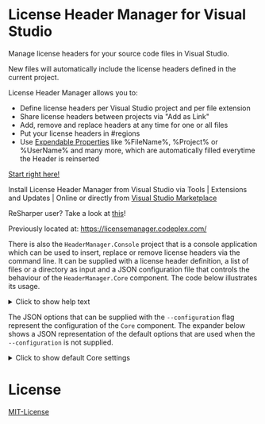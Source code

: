 # License Header Manager for Visual Studio


Manage license headers for your source code files in Visual Studio.

New files will automatically include the license headers defined in the current project.

License Header Manager allows you to:

* Define license headers per Visual Studio project and per file extension
* Share license headers between projects via "Add as Link"
* Add, remove and replace headers at any time for one or all files
* Put your license headers in #regions
* Use [Expendable Properties](https://github.com/rubicon-oss/HeaderManager/wiki/Expendable-Properties) like %FileName%, %Project% or %UserName% and many more, which are automatically filled everytime the Header is reinserted 


[Start right here!](https://github.com/rubicon-oss/HeaderManager/wiki)

Install License Header Manager from Visual Studio via Tools | Extensions and Updates | Online or directly from [Visual Studio Marketplace](https://marketplace.visualstudio.com/items?itemName=StefanWenig.HeaderManager)

ReSharper user? Take a look at [this](https://github.com/rubicon-oss/HeaderManager/wiki/License-Header-Manager-and-Resharper)!

Previously located at: https://licensemanager.codeplex.com/

There is also the `HeaderManager.Console` project that is a console application which can be used to insert, replace or remove license headers
via the command line. It can be supplied with a license header definition, a list of files or a directory as input and a JSON configuration file that controls
the behaviour of the `HeaderManager.Core` component. The code below illustrates its usage.

<details>
  <summary>Click to show help text</summary>

```text
> HeaderManager.Console.exe --help

HeaderManager.Console 1.0.0.0
Copyright © 2021

  -m, --mode                         (Default: Add) Specifies whether license headers should be added or removed. Must be one of {Add, Remove}, case-insensitive.

  -l, --license-header-definition    Required. The path to the license header definition file to be used for the update operations.

  -c, --configuration                The path to the JSON file that configures the behaviour of the Core component. If not present, default values will be used.

  -f, --files                        Paths to the files whose headers should be updated, separated by comma (','). Must not be present if "directory" is present.

  -d, --directory                    Path of the directory containing the files whose headers should be updated. Must not be present if "files" is present.

  -r, --recursive                    (Default: false) Specifies whether the directory represented by "directory" should be searched recursively. Ignored if "files" is present instead of "directory".

  --help                             Display this help screen.

  --version                          Display version information.

USAGE:
 Add license headers to one file with a custom configuration:
   HeaderManager.Console.exe --configuration CoreOptions.json --files file.cs --license-header-definition DefinitionFile.header
 Remove license headers from multiple files with standard configuration:
   HeaderManager.Console.exe --files file1.cs,file2.html,file3.xaml --license-header-definition DefinitionFile.header --mode Remove
 Add license headers to all files in a directory, but not its subdirectories, with custom configuration:
   HeaderManager.Console.exe --configuration CoreOptions.json --directory C:\SomeDirectory --license-header-definition DefinitionFile.header
 Remove license headers from all files in a directory and its subdirectories with standard configuration:
   HeaderManager.Console.exe --directory C:\SomeDirectory --license-header-definition DefinitionFile.header --mode Remove --recursive
```
</details>

The JSON options that can be supplied with the `--configuration` flag represent the configuration of the `Core` component.
The expander below shows a JSON representation of the default options that are used when the `--configuration` is not supplied.  

<details>
  <summary>Click to show default Core settings</summary>

  ```json
{
  "useRequiredKeywords": true,
  "requiredKeywords": "license, copyright, (c), ©",
  "licenseHeaderFileText": "extensions: .cs\r\n/* Copyright (c) rubicon IT GmbH\r\n *\r\n * Permission is hereby granted, free of charge, to any person obtaining a copy of this software and associated documentation files (the \"Software\"),\r\n * to deal in the Software without restriction, including without limitation the rights to use, copy, modify, merge, publish, distribute, sublicense,\r\n * and/or sell copies of the Software, and to permit persons to whom the Software is furnished to do so, subject to the following conditions:\r\n * \r\n * The above copyright notice and this permission notice shall be included in all copies or substantial portions of the Software.\r\n * \r\n * THE SOFTWARE IS PROVIDED \"AS IS\", WITHOUT WARRANTY OF ANY KIND, EXPRESS OR IMPLIED, INCLUDING BUT NOT LIMITED TO THE WARRANTIES OF MERCHANTABILITY, FITNESS\r\n * FOR A PARTICULAR PURPOSE AND NONINFRINGEMENT. IN NO EVENT SHALL THE AUTHORS OR COPYRIGHT HOLDERS BE LIABLE FOR ANY CLAIM, DAMAGES OR OTHER LIABILITY,\r\n * WHETHER IN AN ACTION OF CONTRACT, TORT OR OTHERWISE, ARISING FROM, OUT OF OR IN CONNECTION WITH THE SOFTWARE OR THE USE OR OTHER DEALINGS IN THE SOFTWARE. \r\n */\r\n\r\nextensions: .xaml\r\n<!--\r\nCopyright (c) rubicon IT GmbH\r\n\r\nPermission is hereby granted, free of charge, to any person obtaining a copy of this software and associated documentation files (the \"Software\"),\r\nto deal in the Software without restriction, including without limitation the rights to use, copy, modify, merge, publish, distribute, sublicense,\r\nand/or sell copies of the Software, and to permit persons to whom the Software is furnished to do so, subject to the following conditions:\r\n\r\nThe above copyright notice and this permission notice shall be included in all copies or substantial portions of the Software.\r\n\r\nTHE SOFTWARE IS PROVIDED \"AS IS\", WITHOUT WARRANTY OF ANY KIND, EXPRESS OR IMPLIED, INCLUDING BUT NOT LIMITED TO THE WARRANTIES OF MERCHANTABILITY, FITNESS\r\nFOR A PARTICULAR PURPOSE AND NONINFRINGEMENT. IN NO EVENT SHALL THE AUTHORS OR COPYRIGHT HOLDERS BE LIABLE FOR ANY CLAIM, DAMAGES OR OTHER LIABILITY,\r\nWHETHER IN AN ACTION OF CONTRACT, TORT OR OTHERWISE, ARISING FROM, OUT OF OR IN CONNECTION WITH THE SOFTWARE OR THE USE OR OTHER DEALINGS IN THE SOFTWARE.\r\n-->",
  "languages": [
    {
      "extensions": [
        ".cs"
      ],
      "lineComment": "//",
      "beginComment": "/*",
      "endComment": "*/",
      "beginRegion": "#region",
      "endRegion": "#endregion",
      "skipExpression": ""
    },
    {
      "extensions": [
        ".c",
        ".cpp",
        ".cxx",
        ".h",
        ".hpp"
      ],
      "lineComment": "//",
      "beginComment": "/*",
      "endComment": "*/",
      "beginRegion": "",
      "endRegion": "",
      "skipExpression": ""
    },
    {
      "extensions": [
        ".vb"
      ],
      "lineComment": "'",
      "beginComment": "",
      "endComment": "",
      "beginRegion": "#Region",
      "endRegion": "#End Region",
      "skipExpression": ""
    },
    {
      "extensions": [
        ".aspx",
        ".ascx"
      ],
      "lineComment": "",
      "beginComment": "<%--",
      "endComment": "--%>",
      "beginRegion": "",
      "endRegion": "",
      "skipExpression": ""
    },
    {
      "extensions": [
        ".htm",
        ".html",
        ".xhtml",
        ".xml",
        ".xaml",
        ".resx",
        ".config",
        ".xsd"
      ],
      "lineComment": "",
      "beginComment": "<!--",
      "endComment": "-->",
      "beginRegion": "",
      "endRegion": "",
      "skipExpression": "(<\\?xml(.|\\s)*?\\?>)?(\\s*<!DOCTYPE(.|\\s)*?>)?( |\\t)*(\\n|\\r\\n|\\r)?"
    },
    {
      "extensions": [
        ".css"
      ],
      "lineComment": "",
      "beginComment": "/*",
      "endComment": "*/",
      "beginRegion": "",
      "endRegion": "",
      "skipExpression": ""
    },
    {
      "extensions": [
        ".js",
        ".ts"
      ],
      "lineComment": "//",
      "beginComment": "/*",
      "endComment": "*/",
      "beginRegion": "",
      "endRegion": "",
      "skipExpression": "(/// *<reference.*/>( |\\t)*(\\n|\\r\\n|\\r)?)*"
    },
    {
      "extensions": [
        ".sql"
      ],
      "lineComment": "--",
      "beginComment": "/*",
      "endComment": "*/",
      "beginRegion": "",
      "endRegion": "",
      "skipExpression": ""
    },
    {
      "extensions": [
        ".php"
      ],
      "lineComment": "//",
      "beginComment": "/*",
      "endComment": "*/",
      "beginRegion": "",
      "endRegion": "",
      "skipExpression": ""
    },
    {
      "extensions": [
        ".wxs",
        ".wxl",
        ".wxi"
      ],
      "lineComment": "",
      "beginComment": "<!--",
      "endComment": "-->",
      "beginRegion": "",
      "endRegion": "",
      "skipExpression": ""
    },
    {
      "extensions": [
        ".fs"
      ],
      "lineComment": "//",
      "beginComment": "(*",
      "endComment": "*)",
      "beginRegion": "",
      "endRegion": "",
      "skipExpression": ""
    },
    {
      "extensions": [
        ".cshtml",
        ".vbhtml"
      ],
      "lineComment": "",
      "beginComment": "@*",
      "endComment": "*@",
      "beginRegion": "",
      "endRegion": "",
      "skipExpression": ""
    },
    {
      "extensions": [
        ".py"
      ],
      "lineComment": "",
      "beginComment": "\"\"",
      "endComment": "\"\"",
      "beginRegion": null,
      "endRegion": null,
      "skipExpression": null
    }
  ]
}
  ```
</details>

# License
[MIT-License](license/MIT.txt)
